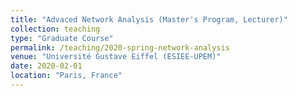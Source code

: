 ```yaml
---
title: "Advaced Network Analysis (Master's Program, Lecturer)"
collection: teaching
type: "Graduate Course"
permalink: /teaching/2020-spring-network-analysis
venue: "Université Gustave Eiffel (ESIEE-UPEM)"
date: 2020-02-01
location: "Paris, France"
---
```

<!--
  * a
  * b
  * c
  * d
-->
